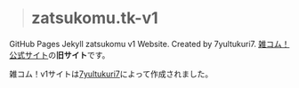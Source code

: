 ># zatsukomu.tk-v1
GitHub Pages Jekyll
zatsukomu v1 Website. Created by 7yultukuri7.
[雑コム！公式サイト](https://zatsukomu.tk)の**旧サイト**です。

雑コム！v1サイトは[7yultukuri7](https://github.com/7yultukuri7)によって作成されました。

